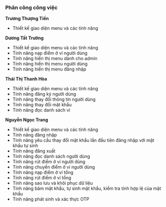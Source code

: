 ### Phân công công việc
**Trương Thượng Tiến**
- Thiết kế giao diện menu và các tính năng

**Dương Tất Trường**
- Thiết kế giao diện menu và các tính năng
- Tính năng nạp điểm ở ví người dùng
- Tính năng hiển thị menu dành cho admin
- Tính năng hiển thị menu người dùng
- Tính năng hiển thị menu đăng nhập

**Thái Thị Thanh Hòa**
- Thiết kế giao diện menu và các tính năng
- Tính năng đăng ký người dùng
- Tính năng thay đổi thông tin người dùng
- Tính năng thay đổi mật khẩu
- Tính năng đọc danh sách ví

**Nguyễn Ngọc Trang**
- Thiết kế giao diện menu và các tính năng
- Tính năng đăng nhập
- Tính năng yêu cầu thay đổi mật khẩu lần đầu tiên đăng nhập với mật khẩu tự sinh
- Tính năng đăng xuất
- Tính năng đọc danh sách người dùng
- Tính năng rút điểm ở ví người dùng
- Tính năng chuyển điểm ở ví người dùng
- Tính năng nạp điểm ở ví tổng
- Tính năng rút điểm ở ví tổng
- Tính năng sao lưu và khôi phục dữ liệu
- Tính năng băm mật khẩu, tự sinh mật khẩu, kiểm tra tính hợp lệ của mật khẩu
- Tính năng phát sinh và xác thực OTP
